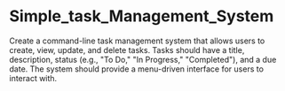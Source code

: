 # Simple_task_Management_System
Create a command-line task management system that allows users to create, view, update, and delete tasks. Tasks should have a title, description, status (e.g., "To Do," "In Progress," "Completed"), and a due date. The system should provide a menu-driven interface for users to interact with.
